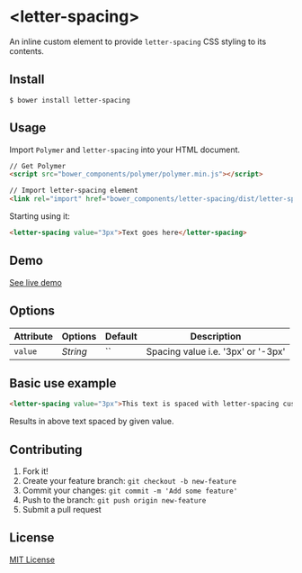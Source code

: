 # &lt;letter-spacing&gt;

An inline custom element to provide `letter-spacing` CSS styling to its contents.

## Install

``` shell
$ bower install letter-spacing
```

## Usage

Import `Polymer` and `letter-spacing` into your HTML document.

``` html
// Get Polymer
<script src="bower_components/polymer/polymer.min.js"></script>

// Import letter-spacing element
<link rel="import" href="bower_components/letter-spacing/dist/letter-spacing.html" />
```

Starting using it:

``` html
<letter-spacing value="3px">Text goes here</letter-spacing>
```


## Demo

[See live demo](http://www.jabran.me/letter-spacing/)


## Options

Attribute  | Options                              | Default             | Description
---        | ---                                  | ---                 | ---
`value`   | *String*                             | ``                  | Spacing value i.e. '3px' or '-3px'

## Basic use example

``` html
<letter-spacing value="3px">This text is spaced with letter-spacing custom element.</letter-spacing>
```

Results in above text spaced by given value.

## Contributing

1. Fork it!
2. Create your feature branch: `git checkout -b new-feature`
3. Commit your changes: `git commit -m 'Add some feature'`
4. Push to the branch: `git push origin new-feature`
5. Submit a pull request

## License

[MIT License](http://opensource.org/licenses/MIT)